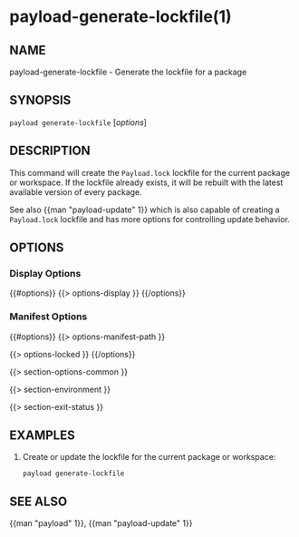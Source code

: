 # payload-generate-lockfile(1)

## NAME

payload-generate-lockfile - Generate the lockfile for a package

## SYNOPSIS

`payload generate-lockfile` [_options_]

## DESCRIPTION

This command will create the `Payload.lock` lockfile for the current package or
workspace. If the lockfile already exists, it will be rebuilt with the latest
available version of every package.

See also {{man "payload-update" 1}} which is also capable of creating a `Payload.lock`
lockfile and has more options for controlling update behavior.

## OPTIONS

### Display Options

{{#options}}
{{> options-display }}
{{/options}}

### Manifest Options

{{#options}}
{{> options-manifest-path }}

{{> options-locked }}
{{/options}}

{{> section-options-common }}

{{> section-environment }}

{{> section-exit-status }}

## EXAMPLES

1. Create or update the lockfile for the current package or workspace:

       payload generate-lockfile

## SEE ALSO
{{man "payload" 1}}, {{man "payload-update" 1}}
